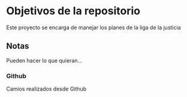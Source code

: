 # Objetivos de la repositorio

Este proyecto se encarga de manejar los planes de la liga de la justicia


## Notas
Pueden hacer lo que quieran...

### Github

Camios realizados desde Github
